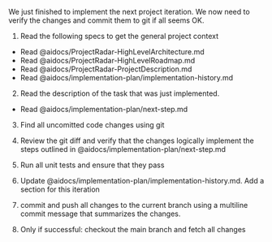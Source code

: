 We just finished to implement the next project iteration.
We now need to verify the changes and commit them to git if all seems OK.

1. Read the following specs to get the general project context
- Read @aidocs/ProjectRadar-HighLevelArchitecture.md
- Read @aidocs/ProjectRadar-HighLevelRoadmap.md
- Read @aidocs/ProjectRadar-ProjectDescription.md
- Read @aidocs/implementation-plan/implementation-history.md

2. Read the description of the task that was just implemented.
- Read @aidocs/implementation-plan/next-step.md

3. Find all uncomitted code changes using git

4. Review the git diff and verify that the changes logically implement the steps outlined in @aidocs/implementation-plan/next-step.md

5. Run all unit tests and ensure that they pass

6. Update @aidocs/implementation-plan/implementation-history.md. Add a section for this iteration

7. commit and push all changes to the current branch using a multiline commit message that summarizes the changes.

8. Only if successful: checkout the main branch and fetch all changes
